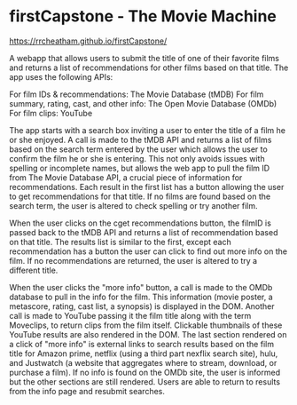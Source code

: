# firstCapstone - The Movie Machine

https://rrcheatham.github.io/firstCapstone/

A webapp that allows users to submit the title of one of their favorite films and returns a list of recommendations for other films
based on that title. The app uses the following APIs:

For film IDs & recommendations: The Movie Database (tMDB)
For film summary, rating, cast, and other info: The Open Movie Database (OMDb)
For film clips: YouTube

The app starts with a search box inviting a user to enter the title of a film he or she enjoyed. A call is made to
the tMDB API and returns a list of films based on the search term entered by the user which allows the user
to confirm the film he or she is entering. This not only avoids issues with spelling or incomplete names,
but allows the web app to pull the film ID from The Movie Database API, a crucial piece of information for recommendations.
Each result in the first list has a button allowing the user to get recommendations for that title. If no films are found based
on the search term, the user is altered to check spelling or try another film.

When the user clicks on the cget recommendations button, the filmID is passed back to the tMDB API and returns a list of
recommendation based on that title. The results list is similar to the first, except each recommendation has a button the user
can click to find out more info on the film. If no recommendations are returned, the user is altered to try a different title.

When the user clicks the "more info" button, a call is made to the OMDb database to pull in the info for the film. This information
(movie poster, a metascore, rating, cast list, a synopsis) is displayed in the DOM. Another call is made to YouTube passing it the
film title along with the term Moveclips, to return clips from the film itself. Clickable thumbnails of these YouTube results are
also rendered in the DOM. The last section rendered on a click of "more info" is external links to search results based on the film
title for Amazon prime, netflix (using a third part nexflix search site), hulu, and Justwatch (a website that aggregates where to
stream, download, or purchase a film). If no info is found on the OMDb site, the user is informed but the other sections are still
rendered. Users are able to return to results from the info page and resubmit searches.
